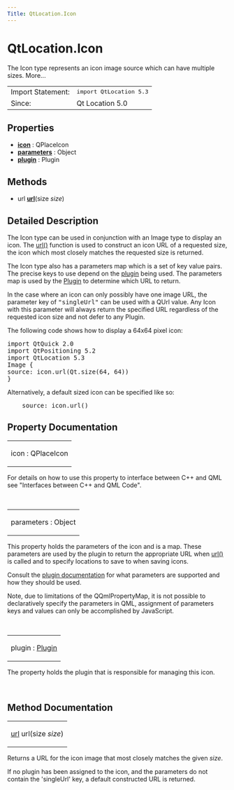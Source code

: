 ```yaml
---
Title: QtLocation.Icon
---
```


# QtLocation.Icon

<span class="subtitle"></span>
<!-- $$$Icon-brief -->
<p>The Icon type represents an icon image source which can have multiple sizes. More...</p>
<!-- @@@Icon -->
<table class="alignedsummary">
<tr><td class="memItemLeft rightAlign topAlign"> Import Statement:</td><td class="memItemRight bottomAlign"> </b><tt>import QtLocation 5.3</tt></td></tr><tr><td class="memItemLeft rightAlign topAlign"> Since:</td><td class="memItemRight bottomAlign">  Qt Location 5.0</td></tr></table><ul>
</ul>
<h2>Properties</h2>
<ul>
<li class="fn"><b><b><a href="#icon-prop">icon</a></b></b> : QPlaceIcon</li>
<li class="fn"><b><b><a href="#parameters-prop">parameters</a></b></b> : Object</li>
<li class="fn"><b><b><a href="#plugin-prop">plugin</a></b></b> : Plugin</li>
</ul>
<h2>Methods</h2>
<ul>
<li class="fn">url <b><b><a href="#url-method">url</a></b></b>(size <i>size</i>)</li>
</ul>
<!-- $$$Icon-description -->
<h2>Detailed Description</h2>
<p>The Icon type can be used in conjunction with an Image type to display an icon. The <a href="#url-method">url()</a> function is used to construct an icon URL of a requested size, the icon which most closely matches the requested size is returned.</p>
<p>The Icon type also has a parameters map which is a set of key value pairs. The precise keys to use depend on the <a href="QtLocation.qtlocation-index.md#plugin-references-and-parameters">plugin</a> being used. The parameters map is used by the <a href="QtLocation.Plugin.md">Plugin</a> to determine which URL to return.</p>
<p>In the case where an icon can only possibly have one image URL, the parameter key of <tt>&quot;singleUrl&quot;</tt> can be used with a QUrl value. Any Icon with this parameter will always return the specified URL regardless of the requested icon size and not defer to any Plugin.</p>
<p>The following code shows how to display a 64x64 pixel icon:</p>
<pre class="qml">import QtQuick 2.0
import QtPositioning 5.2
import QtLocation 5.3
<span class="type">Image</span> {
<span class="name">source</span>: <span class="name">icon</span>.<span class="name">url</span>(<span class="name">Qt</span>.<span class="name">size</span>(<span class="number">64</span>, <span class="number">64</span>))
}</pre>
<p>Alternatively, a default sized icon can be specified like so:</p>
<pre class="qml">    <span class="name">source</span>: <span class="name">icon</span>.<span class="name">url</span>()</pre>
<!-- @@@Icon -->
<h2>Property Documentation</h2>
<!-- $$$icon -->
<table class="qmlname"><tr valign="top"><td class="tblQmlPropNode"><p><span class="name">icon</span> : <span class="type">QPlaceIcon</span></p></td></tr></table><p>For details on how to use this property to interface between C++ and QML see &quot;Interfaces between C++ and QML Code&quot;.</p>
<!-- @@@icon -->
<br/>
<!-- $$$parameters -->
<table class="qmlname"><tr valign="top"><td class="tblQmlPropNode"><p><span class="name">parameters</span> : <span class="type">Object</span></p></td></tr></table><p>This property holds the parameters of the icon and is a map. These parameters are used by the plugin to return the appropriate URL when <a href="#url-method">url()</a> is called and to specify locations to save to when saving icons.</p>
<p>Consult the <a href="QtLocation.qtlocation-index.md#plugin-references-and-parameters">plugin documentation</a> for what parameters are supported and how they should be used.</p>
<p>Note, due to limitations of the QQmlPropertyMap, it is not possible to declaratively specify the parameters in QML, assignment of parameters keys and values can only be accomplished by JavaScript.</p>
<!-- @@@parameters -->
<br/>
<!-- $$$plugin -->
<table class="qmlname"><tr valign="top"><td class="tblQmlPropNode"><p><span class="name">plugin</span> : <span class="type"><a href="QtLocation.Plugin.md">Plugin</a></span></p></td></tr></table><p>The property holds the plugin that is responsible for managing this icon.</p>
<!-- @@@plugin -->
<br/>
<h2>Method Documentation</h2>
<!-- $$$url -->
<table class="qmlname"><tr valign="top"><td class="tblQmlFuncNode"><p><span class="type"><a href="#url-method">url</a></span> <span class="name">url</span>(<span class="type">size</span><i> size</i>)</p></td></tr></table><p>Returns a URL for the icon image that most closely matches the given <i>size</i>.</p>
<p>If no plugin has been assigned to the icon, and the parameters do not contain the 'singleUrl' key, a default constructed URL is returned.</p>
<!-- @@@url -->
<br/>
